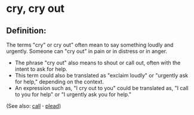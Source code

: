 # cry, cry out #

## Definition: ##

The terms "cry" or cry out" often mean to say something loudly and urgently. Someone can "cry out" in pain or in distress or in anger.

* The phrase "cry out" also means to shout or call out, often with the intent to ask for help.
* This term could also be translated as "exclaim loudly" or "urgently ask for help," depending on the context.
* An expression such as, "I cry out to you"  could be translated as, "I call to you for help" or "I urgently ask you for help."

(See also: [call](../kt/call.md) **·** [plead](../other/plead.md))

